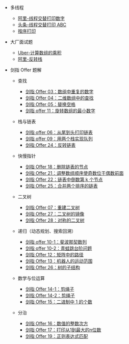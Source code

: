 <!--* 开篇

    * [数据结构](/base/01-data_structure.md)
    * [常用算法](/base/02-algorithm.md)
    * [常用模板](/base/03-template.md)-->

* 多线程
     
    * [阿里-线程交替打印数字](/multi-thread/01-printThread.md) 
    * [头条-线程交替打印 ABC](/multi-thread/02-printABCThread.md) 
    * [按序打印](/multi-thread/03-print-in-order.md) 
 
* 大厂面试题

    * [Uber-计算数组的乘积](/other/02-product-arrays.md)  
    * [阿里-反转栈](/other/01-reverse-stack.md)
 
* 剑指 Offer 题解
     
    * 查找
    
        * [剑指 Offer 03：数组中重复的数字](/algorithm/03-number.md)
        * [剑指 Offer 04：二维数组中的查找](/algorithm/04-arrays.md)
        * [剑指 Offer 05：替换空格](/algorithm/05-space.md)
        * [剑指 offer 11：旋转数组的最小数字](/algorithm/11-xuan-zhuan-shu-zu-de-zui-xiao-shu-zi-lcof.md)
    
    * 栈与链表

        * [剑指 offer 06：从尾到头打印链表](/algorithm/06-list.md)
        * [剑指 offer 09：用两个栈实现队列](/algorithm/09-yong-liang-ge-zhan-shi-xian-dui-lie.md)
        * [剑指 Offer 24：反转链表](/algorithm/24-fan-zhuan-lian-biao.md)
    
    * 快慢指针
    
        * [剑指 Offer 18：删除链表的节点](/algorithm/18-shan-chu-lian-biao-de-jie-dian.md)
        * [剑指 Offer 21：调整数组顺序使奇数位于偶数前面](/algorithm/21-diao-zheng-shu-zu-shun-xu-shi-qi-shu-wei-yu-ou-shu-qian-mian-lcof.md)
        * [剑指 Offer 22：链表中倒数第 k 个节点](/algorithm/22-lian-biao-zhong-dao-shu-di-kge-jie-dian.md)
        * [剑指 Offer 25：合并两个排序的链表](/algorithm/25-he-bing-liang-ge-pai-xu-de-lian-biao.md)
  
    * 二叉树
    
        * [剑指 Offer 07：重建二叉树](/algorithm/07-zhong-jian-er-cha-shu-lcof.md)
        * [剑指 Offer 27：二叉树的镜像](/algorithm/27-er-cha-shu-de-jing-xiang.md)
        * [剑指 Offer 28：对称的二叉树](/algorithm/28-dui-cheng-de-er-cha-shu.md)

    * 递归（动态规划、搜索回溯）

        * [剑指 offer 10-1：斐波那契数列](/algorithm/10-1-fei-bo-na-qi-shu-lie-lcof.md)
        * [剑指 offer 10-2：青蛙跳台阶问题](/algorithm/10-2-qing-wa-tiao-tai-jie-wen-ti-lcof.md)
        * [剑指 Offer 12：矩阵中的路径](/algorithm/12-ju-zhen-zhong-de-lu-jing.md)
        * [剑指 Offer 13：机器人的运动范围](/algorithm/13-ji-qi-ren-de-yun-dong-fan-wei.md)
        * [剑指 Offer 26：树的子结构](/algorithm/26-shu-de-zi-jie-gou.md)

    * 数学与位运算
   
        * [剑指 Offer 14-1：剪绳子](/algorithm/14-1-jian-sheng-zi.md)
        * [剑指 Offer 14-2：剪绳子](/algorithm/14-2-jian-sheng-zi-ii-lcof.md)
        * [剑指 Offer 15：二进制中 1 的个数](/algorithm/15-er-jin-zhi-zhong-1de-ge-shu-lcof.md)
   
    * 分治
    
        * [剑指 Offer 16：数值的整数次方](/algorithm/16-shu-zhi-de-zheng-shu-ci-fang.md)
        * [剑指 Offer 17：打印从1到最大的n位数](/algorithm/17-da-yin-cong-1dao-zui-da-de-nwei-sh.md)
        * [剑指 Offer 19：正则表达式匹配](/algorithm/19-zheng-ze-biao-da-shi-pi-pei.md)




